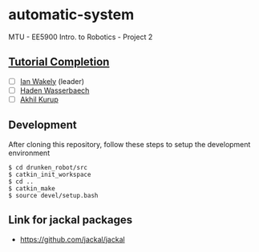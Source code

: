 # automatic-system
MTU - EE5900 Intro. to Robotics - Project 2

## [Tutorial Completion](https://www.clearpathrobotics.com/assets/guides/jackal/simulation.html)
- [ ] [Ian Wakely](https://github.com/raveious) (leader)
- [ ] [Haden Wasserbaech](https://github.com/spartanhaden)
- [ ] [Akhil Kurup](https://github.com/amkurup)

## Development

After cloning this repository, follow these steps to setup the development environment
```
$ cd drunken_robot/src
$ catkin_init_workspace
$ cd ..
$ catkin_make
$ source devel/setup.bash
```

## Link for jackal packages
- https://github.com/jackal/jackal
